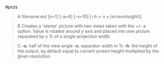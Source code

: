 #picts

>A filename.ext [n=1] [-a=6] [-s=10] [$-h=n \times (screen height)$]

>B Creates a 'stereo' picture with two views taken with the +/- a option. Value is rotated around y axis and placed into one picture separated by s % of a single projection width.

>C
**-a**: half of the view angle
**-s**: separator width in %
**-h**: the height of the output, by default equal to current screen height multiplied by the given resolution.
